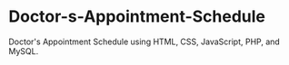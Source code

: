 # Doctor-s-Appointment-Schedule
Doctor's Appointment Schedule using HTML, CSS, JavaScript, PHP, and MySQL.
